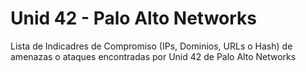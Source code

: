 # Unid 42 - Palo Alto Networks
Lista de Indicadres de Compromiso (IPs, Dominios, URLs o Hash) de amenazas o ataques encontradas por Unid 42 de Palo Alto Networks

